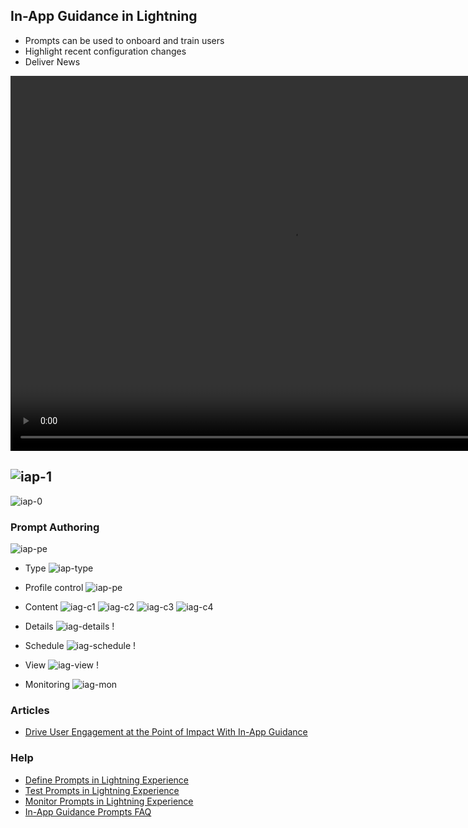 ## In-App Guidance in Lightning


- Prompts can be used to onboard and train users
- Highlight recent configuration changes
- Deliver News

<video width="900" height="600" controls>
  <source src="https://cdn.vidyard.com/videos/5VcWtl0mXh1lsuAn1k07Mg/sd.mp4?4WvQ3EBk2HHpdDR1cPvgW3tF5Tt4wUxrZEIAoIqAfvF3rtWVaDKmIijOvaTja9G1dLBy2R1b5GQXk8ugYmrPjauNqEO93vu0V1V5Dcb4K7Ts6M04kYLC1nJSlMqfy7Jz6GLMIE-iuVs">
 type="video/mp4">
</video>


![iap-1](img/iag-1.png)
- 
![iap-0](img/iag-0.png)


### Prompt Authoring
![iap-pe](img/iag-pe.png)

- Type
![iap-type](img/iag-type.png)


- Profile control
![iap-pe](img/iap-pe-profile.png)

- Content
![iag-c1](img/iag-c1.png)
![iag-c2](img/iag-c2.png)
![iag-c3](img/iag-c3.png)
![iag-c4](img/iag-c4.png)

- Details
![iag-details](img/iag-details.png)
!
- Schedule
![iag-schedule](img/iag-schedule.png)
!
- View
![iag-view](img/iag-show.png)
!
- Monitoring
![iag-mon](img/iag-mon-1.png)

### Articles
- [Drive User Engagement at the Point of Impact With In-App Guidance](https://www.salesforce.com/blog/2019/10/in-app-guidance.html)

### Help 
- [Define Prompts in Lightning Experience](https://help.salesforce.com/articleView?id=customhelp_lex_prompt_add.htm&type=5)
- [Test Prompts in Lightning Experience](https://help.salesforce.com/articleView?id=customhelp_lex_prompt_test.htm&type=5)
- [Monitor Prompts in Lightning Experience](https://help.salesforce.com/articleView?id=customhelp_lex_prompt_monitor.htm&type=5)
- [In-App Guidance Prompts FAQ](https://help.salesforce.com/articleView?id=000349069&type=1&mode=1)
 
